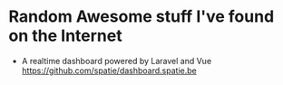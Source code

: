 Random Awesome stuff I've found on the Internet
===============================================

- A realtime dashboard powered by Laravel and Vue https://github.com/spatie/dashboard.spatie.be

